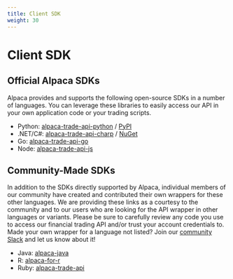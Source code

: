 ```yaml
---
title: Client SDK
weight: 30
---
```


# Client SDK
## Official Alpaca SDKs
Alpaca provides and supports the following open-source SDKs in a number of languages. You can leverage these libraries to easily access our API in your own application code or your trading scripts.

- Python: [alpaca-trade-api-python](https://github.com/alpacahq/alpaca-trade-api-python/) /
[PyPI](https://pypi.org/project/alpaca-trade-api/)
- .NET/C#: [alpaca-trade-api-charp](https://github.com/alpacahq/alpaca-trade-api-csharp/) /
[NuGet](https://www.nuget.org/packages/Alpaca.Markets/)
- Go: [alpaca-trade-api-go](https://github.com/alpacahq/alpaca-trade-api-go/)
- Node: [alpaca-trade-api-js](https://github.com/alpacahq/alpaca-trade-api-js/)

## Community-Made SDKs
In addition to the SDKs directly supported by Alpaca, individual members of our community have created and contributed their own wrappers for these other languages. We are providing these links as a courtesy to the community and to our users who are looking for the API wrapper in other languages or variants. Please be sure to carefully review any code you use to access our financial trading API and/or trust your account credentials to. Made your own wrapper for a language not listed? Join our [community Slack](https://alpaca.markets/slack) and let us know about it!

- Java: [alpaca-java](https://github.com/mainstringargs/alpaca-java)
- R: [alpaca-for-r](https://github.com/jagg19/AlpacaforR)
- Ruby: [alpaca-trade-api](https://github.com/ccjr/alpaca-trade-api)
